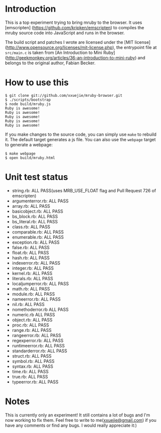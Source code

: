 # Introduction

This is a top experiment trying to bring mruby to the browser. It uses [emscripten]
(https://github.com/kripken/emscripten) to compiles the mruby source code into
JavaScript and runs in the browser.

The build script and patches I wrote are licensed under the [MIT license]
(http://www.opensource.org/licenses/mit-license.php), the entrypoint file at
`src/main.c` is taken from [An Introduction to Mini Ruby]
(http://geekmonkey.org/articles/36-an-introduction-to-mini-ruby) and
belongs to the original author, Fabian Becker.

# How to use this

    $ git clone git://github.com/xxuejie/mruby-browser.git
    $ ./scripts/bootstrap
    $ node build/mruby.js
    Ruby is awesome!
    Ruby is awesome!
    Ruby is awesome!
    Ruby is awesome!
    Ruby is awesome!

If you make changes to the source code, you can simply use `make` to rebuild it. The default target generates a js file. You can also use the `webpage` target to generate a webpage:

    $ make webpage
    $ open build/mruby.html

# Unit test status

* string.rb: ALL PASS(uses MRB\_USE\_FLOAT flag and Pull Request 726 of emscripten)
* argumenterror.rb: ALL PASS
* array.rb: ALL PASS
* basicobject.rb: ALL PASS
* bs_block.rb: ALL PASS
* bs_literal.rb: ALL PASS
* class.rb: ALL PASS
* comparable.rb: ALL PASS
* enumerable.rb: ALL PASS
* exception.rb: ALL PASS
* false.rb: ALL PASS
* float.rb: ALL PASS
* hash.rb: ALL PASS
* indexerror.rb: ALL PASS
* integer.rb: ALL PASS
* kernel.rb: ALL PASS
* literals.rb: ALL PASS
* localjumperror.rb: ALL PASS
* math.rb: ALL PASS
* module.rb: ALL PASS
* nameerror.rb: ALL PASS
* nil.rb: ALL PASS
* nomethoderror.rb ALL PASS
* numeric.rb ALL PASS
* object.rb: ALL PASS
* proc.rb: ALL PASS
* range.rb: ALL PASS
* rangeerror.rb: ALL PASS
* regexperror.rb: ALL PASS
* runtimeerror.rb: ALL PASS
* standarderror.rb: ALL PASS
* struct.rb: ALL PASS
* symbol.rb: ALL PASS
* syntax.rb: ALL PASS
* time.rb: ALL PASS
* true.rb: ALL PASS
* typeerror.rb: ALL PASS

# Notes

This is currently only an experiment! It still contains a lot of bugs and I'm now working to fix them. Feel free to write to me(xxuejie@gmail.com) if you have any comments or find any bugs. I would really appreciate it:)

